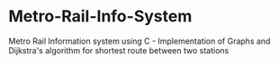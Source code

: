 # Metro-Rail-Info-System
Metro Rail Information system using C - Implementation of Graphs and Dijkstra's algorithm for shortest route between two stations
